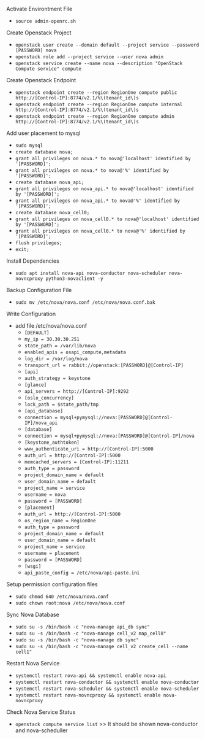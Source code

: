 Activate Environtment File
- `````source admin-openrc.sh`````

Create Openstack Project
- `````openstack user create --domain default --project service --password [PASSWORD] nova`````
- `````openstack role add --project service --user nova admin`````
- `````openstack service create --name nova --description "OpenStack Compute service" compute`````

Create Openstack Endpoint
- `````openstack endpoint create --region RegionOne compute public http://[Control-IP]:8774/v2.1/%\(tenant_id\)s`````
- `````openstack endpoint create --region RegionOne compute internal http://[Control-IP]:8774/v2.1/%\(tenant_id\)s`````
- `````openstack endpoint create --region RegionOne compute admin http://[Control-IP]:8774/v2.1/%\(tenant_id\)s`````

Add user placement to mysql
- `````sudo mysql`````
- `````create database nova;`````
- `````grant all privileges on nova.* to nova@'localhost' identified by '[PASSWORD]';`````
- `````grant all privileges on nova.* to nova@'%' identified by '[PASSWORD]';`````
- `````create database nova_api;`````
- `````grant all privileges on nova_api.* to nova@'localhost' identified by '[PASSWORD]';`````
- `````grant all privileges on nova_api.* to nova@'%' identified by '[PASSWORD]';`````
- `````create database nova_cell0;`````
- `````grant all privileges on nova_cell0.* to nova@'localhost' identified by '[PASSWORD]';````` 
- `````grant all privileges on nova_cell0.* to nova@'%' identified by '[PASSWORD]';`````
- `````flush privileges;`````
- `````exit;`````
  
Install Dependencies
- `````sudo apt install nova-api nova-conductor nova-scheduler nova-novncproxy python3-novaclient -y`````
  
Backup Configuration File
-  `````sudo mv /etc/nova/nova.conf /etc/nova/nova.conf.bak`````
  
Write Configuration
- add file /etc/nova/nova.conf
  - `````[DEFAULT]`````
  - `````my_ip = 30.30.30.251`````
  - `````state_path = /var/lib/nova`````
  - `````enabled_apis = osapi_compute,metadata`````
  - `````log_dir = /var/log/nova`````
  - `````transport_url = rabbit://openstack:[PASSWORD]@[Control-IP]`````
  - `````[api]`````
  - `````auth_strategy = keystone`````
  - `````[glance]`````
  - `````api_servers = http://[Control-IP]:9292`````
  - `````[oslo_concurrency]`````
  - `````lock_path = $state_path/tmp`````
  - `````[api_database]`````
  - `````connection = mysql+pymysql://nova:[PASSWORD]@[Control-IP]/nova_api`````
  - `````[database]`````
  - `````connection = mysql+pymysql://nova:[PASSWORD]@[Control-IP]/nova`````
  - `````[keystone_authtoken]`````
  - `````www_authenticate_uri = http://[Control-IP]:5000`````
  - `````auth_url = http://[Control-IP]:5000`````
  - `````memcached_servers = [Control-IP]:11211`````
  - `````auth_type = password`````
  - `````project_domain_name = default`````
  - `````user_domain_name = default`````
  - `````project_name = service`````
  - `````username = nova`````
  - `````password = [PASSWORD]`````
  - `````[placement]`````
  - `````auth_url = http://[Control-IP]:5000`````
  - `````os_region_name = RegionOne`````
  - `````auth_type = password`````
  - `````project_domain_name = default`````
  - `````user_domain_name = default`````
  - `````project_name = service`````
  - `````username = placement`````
  - `````password = [PASSWORD]`````
  - `````[wsgi]`````
  - `````api_paste_config = /etc/nova/api-paste.ini`````

Setup permission configuration files
- `````sudo chmod 640 /etc/nova/nova.conf`````
- `````sudo chown root:nova /etc/nova/nova.conf`````
  
Sync Nova Database
- `````sudo su -s /bin/bash -c "nova-manage api_db sync"`````
- `````sudo su -s /bin/bash -c "nova-manage cell_v2 map_cell0"`````
- `````sudo su -s /bin/bash -c "nova-manage db sync"`````
- `````sudo su -s /bin/bash -c "nova-manage cell_v2 create_cell --name cell1"`````
  
Restart Nova Service
- `````systemctl restart nova-api && systemctl enable nova-api`````
- `````systemctl restart nova-conductor && systemctl enable nova-conductor`````
- `````systemctl restart nova-scheduler && systemctl enable nova-scheduler`````
- `````systemctl restart nova-novncproxy && systemctl enable nova-novncproxy````` 

Check Nova Service Status
- `````openstack compute service list````` >> It should be shown nova-conductor and nova-scheduller
